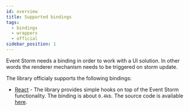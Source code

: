 ```yaml
---
id: overview
title: Supported bindings
tags:
  - bindings
  - wrappers
  - official
sidebar_position: 1
---
```


Event Storm needs a binding in order to work with a UI solution. In other words the renderer mechanism needs to be triggered on storm update.

The library officialy supports the following bindings:
- [React](./react/introduction.md) - The library provides simple hooks on top of the Event Storm functionality. The binding is about `0.4kb`. The source code is available [here](https://github.com/event-storm/react-event-storm).
